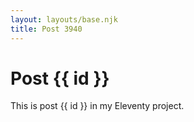 ```yaml
---
layout: layouts/base.njk
title: Post 3940
---
```


# Post {{ id }}

This is post {{ id }} in my Eleventy project.

